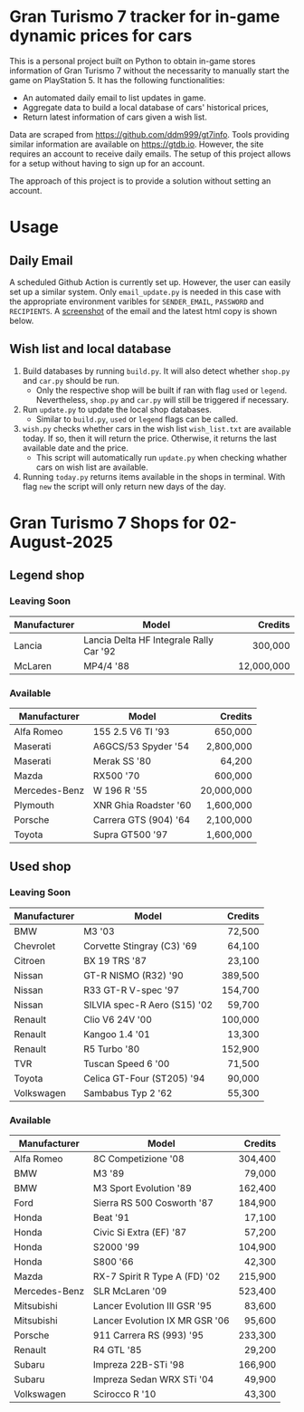 # Gran Turismo 7 tracker for in-game dynamic prices for cars

This is a personal project built on Python to obtain in-game stores information of Gran Turismo 7 without the necessarity to manually start the game on PlayStation 5. It has the following functionalities:

- An automated daily email to list updates in game.
- Aggregate data to build a local database of cars' historical prices,
- Return latest information of cars given a wish list.

Data are scraped from https://github.com/ddm999/gt7info. Tools providing similar information are available on https://gtdb.io. However, the site requires an account to receive daily emails. The setup of this project allows for a setup without having to sign up for an account.

The approach of this project is to provide a solution without setting an account.

# Usage

## Daily Email

A scheduled Github Action is currently set up. However, the user can easily set up a similar system. Only `email_update.py` is needed in this case with the appropriate environment varibles for `SENDER_EMAIL`, `PASSWORD` and `RECIPIENTS`. A [screenshot](https://raw.githubusercontent.com/marcohoucheng/Gran-Turismo-7-Price-Tracker/main/data/email_screenshot.png) of the email and the latest html copy is shown below.

## Wish list and local database

1. Build databases by running `build.py`. It will also detect whether `shop.py` and `car.py` should be run.
    - Only the respective shop will be built if ran with flag `used` or `legend`. Nevertheless, `shop.py` and `car.py` will still be triggered if necessary.
2. Run `update.py` to update the local shop databases.
    - Similar to `build.py`, `used` or `legend` flags can be called.
3. `wish.py` checks whether cars in the wish list `wish_list.txt` are available today. If so, then it will return the price. Otherwise, it returns the last available date and the price.
    - This script will automatically run `update.py` when checking whather cars on wish list are available.
4. Running `today.py` returns items available in the shops in terminal. With flag `new` the script will only return new days of the day.


# Gran Turismo 7 Shops for 02-August-2025



## Legend shop

### Leaving Soon
 | Manufacturer | Model | Credits |
 | --- | --- | --: |
|Lancia|Lancia Delta HF Integrale Rally Car '92|300,000|
|McLaren|MP4/4 '88|12,000,000|

### Available
 | Manufacturer | Model | Credits |
 | --- | --- | --: |
|Alfa Romeo|155 2.5 V6 TI '93|650,000|
|Maserati|A6GCS/53 Spyder '54|2,800,000|
|Maserati|Merak SS '80|64,200|
|Mazda|RX500 '70|600,000|
|Mercedes-Benz|W 196 R '55|20,000,000|
|Plymouth|XNR Ghia Roadster '60|1,600,000|
|Porsche|Carrera GTS (904) '64|2,100,000|
|Toyota|Supra GT500 '97|1,600,000|


## Used shop

### Leaving Soon
 | Manufacturer | Model | Credits |
 | --- | --- | --: |
|BMW|M3 '03|72,500|
|Chevrolet|Corvette Stingray (C3) '69|64,100|
|Citroen|BX 19 TRS '87|23,100|
|Nissan|GT-R NISMO (R32) '90|389,500|
|Nissan|R33 GT-R V-spec '97|154,700|
|Nissan|SILVIA spec-R Aero (S15) '02|59,700|
|Renault|Clio V6 24V '00|100,000|
|Renault|Kangoo 1.4 '01|13,300|
|Renault|R5 Turbo '80|152,900|
|TVR|Tuscan Speed 6 '00|71,500|
|Toyota|Celica GT-Four (ST205) '94|90,000|
|Volkswagen|Sambabus Typ 2 '62|55,300|

### Available
 | Manufacturer | Model | Credits |
 | --- | --- | --: |
|Alfa Romeo|8C Competizione '08|304,400|
|BMW|M3 '89|79,000|
|BMW|M3 Sport Evolution '89|162,400|
|Ford|Sierra RS 500 Cosworth '87|184,900|
|Honda|Beat '91|17,100|
|Honda|Civic Si Extra (EF) '87|57,200|
|Honda|S2000 '99|104,900|
|Honda|S800 '66|42,300|
|Mazda|RX-7 Spirit R Type A (FD) '02|215,900|
|Mercedes-Benz|SLR McLaren '09|523,400|
|Mitsubishi|Lancer Evolution III GSR '95|83,600|
|Mitsubishi|Lancer Evolution IX MR GSR '06|95,600|
|Porsche|911 Carrera RS (993) '95|233,300|
|Renault|R4 GTL '85|29,200|
|Subaru|Impreza 22B-STi '98|166,900|
|Subaru|Impreza Sedan WRX STi '04|49,900|
|Volkswagen|Scirocco R '10|43,300|
